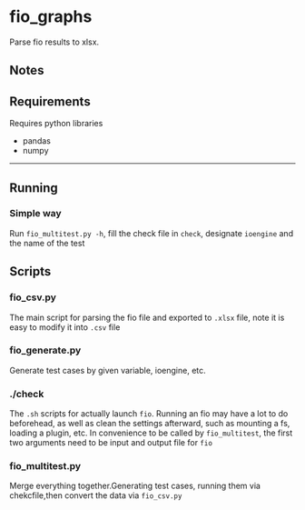 # fio_graphs
Parse fio results to xlsx.

## Notes



## Requirements
Requires python libraries

* pandas
* numpy


---

## Running

### Simple way

Run `fio_multitest.py -h`, fill the check file in `check`, designate `ioengine` and the name of the test

## Scripts

### fio_csv.py

The main script for parsing the fio file and exported to `.xlsx` file,
note it is easy to modify it into `.csv` file

### fio_generate.py

Generate test cases by given variable, ioengine, etc.

### ./check

The `.sh` scripts for actually launch `fio`. Running an fio may have a lot to do beforehead, as well as clean the settings afterward, such as mounting a fs, loading a plugin, etc. In convenience to be called by `fio_multitest`, the first two arguments need to be input and output file for `fio`

### fio_multitest.py

Merge everything together.Generating test cases, running them via chekcfile,then convert the data via `fio_csv.py`